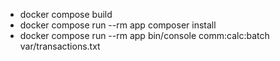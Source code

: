 - docker compose build
- docker compose run --rm app composer install
- docker compose run --rm app bin/console comm:calc:batch var/transactions.txt